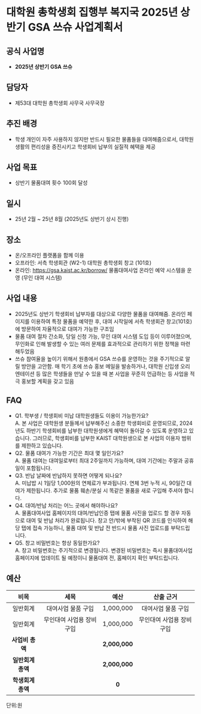 # 대학원 총학생회 집행부 복지국 2025년 상반기 GSA 쓰슈 사업계획서

## 공식 사업명
- **2025년 상반기 GSA 쓰슈**

## 담당자
- 제53대 대학원 총학생회 사무국 사무국장

## 추진 배경
- 학생 개인이 자주 사용하지 않지만 반드시 필요한 물품들을 대여해줌으로서, 대학원 생활의 편리성을 증진시키고 학생회비 납부의 실질적 혜택을 제공

## 사업 목표
- 상반기 물품대여 횟수 100회 달성

## 일시
- 25년 2월 ~ 25년 8월 (2025년도 상반기 상시 진행)

## 장소
- 온/오프라인 플랫폼을 함께 이용
- 오프라인: 서측 학생회관 (W2-1) 대학원 총학생회 창고 (101호)
- 온라인: https://gsa.kaist.ac.kr/borrow/ 물품대여사업 온라인 예약 시스템을 운영 (무인 대여 시스템)

## 사업 내용
- 2025년도 상반기 학생회비 납부자를 대상으로 다양한 물품을 대여해줌. 온라인 페이지를 이용하여 특정 물품을 예약한 후, 대여 시작일에 서측 학생회관 창고(101호)에 방문하여 자율적으로 대여가 가능한 구조임
- 물품 대여 절차 간소화, 당일 신청 가능, 무인 대여 시스템 도입 등이 이루어졌으며, 무인화로 인해 발생할 수 있는 여러 문제를 효과적으로 관리하기 위한 정책을 마련해두었음
- 쓰슈 참여율을 높이기 위해서 원총에서 GSA 쓰슈를 운영하는 것을 주기적으로 알릴 방안을 고안함. 매 학기 초에 쓰슈 홍보 메일을 발송하거나, 대학원 신입생 오리엔테이션 등 많은 학생들을 만날 수 있을 때 본 사업을 꾸준히 언급하는 등 사업을 적극 홍보할 계획을 갖고 있음

## FAQ
- Q1. 학부생 / 학생회비 미납 대학원생들도 이용이 가능한가요? <br/> A. 본 사업은 대학원생 분들께서 납부해주신 소중한 학생회비로 운영되므로, 2024년도 하반기 학생회비를 납부한 대학원생에게 혜택이 돌아갈 수 있도록 운영하고 있습니다. 그러므로, 학생회비를 납부한 KAIST 대학원생으로 본 사업의 이용자 범위를 제한하고 있습니다.
- Q2. 물품 대여가 가능한 기간은 최대 몇 일인가요? <br/>A. 물품 대여는 대여일로부터 최대 2주일까지 가능하며, 대여 기간에는 주말과 공휴일이 포함됩니다.
- Q3. 반납 날짜에 반납하지 못하면 어떻게 되나요? <br/> A. 미납밥 시 1일당 1,000원의 연체료가 부과됩니다. 연체 3번 누적 시, 90일간 대여가 제한됩니다. 추가로 물품 훼손/분실 시 똑같은 물품을 새로 구입해 주셔야 합니다. 
- Q4. 대여/반납 처리는 어느 곳에서 해야하나요? <br/> A. 물품대여사업 홈페이지의 대여/반납인증 탭에 물품 사진을 업로드 할 경우 자동으로 대여 및 반납 처리가 완료됩니다. 창고 안/밖에 부착된 QR 코드를 인식하여 해당 탭에 접속 가능하니, 물품 대여 및 반납 전 반드시 물품 사진 업로드를 부탁드립니다.
- Q5. 창고 비밀번호는 항상 동일한가요? <br/> A. 창고 비밀번호는 주기적으로 변경됩니다. 변경된 비밀번호는 즉시 물품대여사업 홈페이지에 업데이트 될 예정이니 물품대여 전, 홈페이지 확인 부탁드립니다.

## 예산
|  **비목** |   **세목**   | **예산** | **산출 근거** |
|:----------:|:------------:|:--------:|:--------:|
|일반회계| 대여사업 물품 구입  | 1,000,000 | 대여사업 물품 구입  |
|일반회계| 무인대여 사업용 장비 구입 | 1,000,000 | 무인대여 사업용 장비 구입 | 
|   **사업비 총액**  |        |  **2,000,000** |      |
|   **일반회계 총액**  |        | **2,000,000** |      |
|   **학생회계 총액**  |         | **0** |      |

단위:원 

